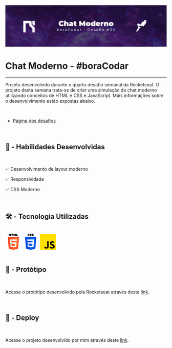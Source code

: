 <link rel="stylesheet" href="style.css">
<link rel="stylesheet" href="readme.css">

<img src="./img/chatModerno.jpg" class="imgReadme">
<h1 class="titulo">Chat Moderno - #boraCodar</h1>
<hr>
<p class="texto">Projeto desenvolvido durante o quarto desafio semanal da Rocketseat. O projeto desta semana trata-se de criar uma simulação de chat moderno utilizando conceitos de HTML e CSS e JavaScript. Mais informações sobre o desenvolvimento estão expostas abaixo.</p>
<br>
<ul>
    <li><a href="https://boracodar.dev/?utm_source=youtube&utm_medium=organic&utm_campaign=lead&utm_term=boracodar&utm_content=descricao-boracodar_desafio01">Página dos desafios</a></li>
</ul>
<br>
<h2 class="subtit">👷‍ - Habilidades Desenvolvidas</h2>
<br>
<p class="texto">✅ Desenvolvimento de layout moderno</p>
<p class="texto">✅ Responsividade</p>
<p class="texto">✅ CSS Moderno</p>
<br>
<h2 class="subtit">🛠 - Tecnologia Utilizadas</h2>
<br>
<div class="alinhamento">
    <img src="./img/html-5.png" alt="" style="width: 50px">
    <img src="./img/css-3.png" alt="" style="width: 50px">
    <img src="./img/js.png" alt="" style="width: 50px">
</div>
<br>
<h2 class="subtit">🎨 - Protótipo</h2>
<br>
<p class="texto">Acesse o protótipo desenvolvido pela Rocketseat através deste <a href="https://www.figma.com/file/S2F1cc6YrixY7SzJurrq1f/%23boraCodar---Desafio-4-(Community)?node-id=0%3A1&t=3L0l5tMRSkqbMY8X-0">link</a>.</p>
<br>
<h2 class="subtit">🔗 - Deploy</h2>
<br>
<p class="texto">Acesse o projeto desenvolvido por mim através deste <a href="https://571tz9.csb.app/">link</a>.</p>